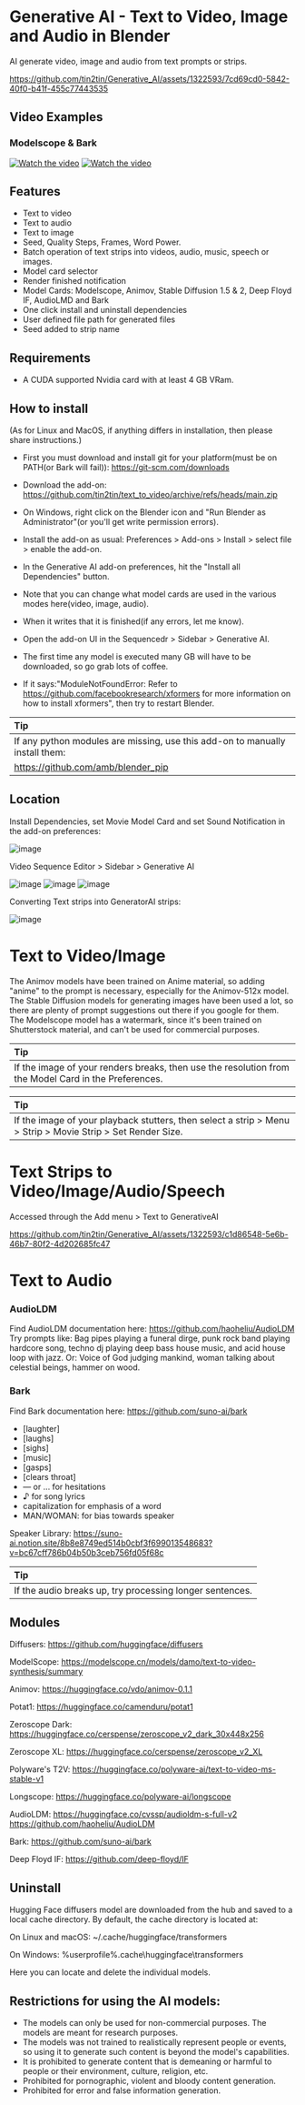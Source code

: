 # Generative AI - Text to Video, Image and Audio in Blender
AI generate video, image and audio from text prompts or strips. 

https://github.com/tin2tin/Generative_AI/assets/1322593/7cd69cd0-5842-40f0-b41f-455c77443535

## Video Examples
### Modelscope & Bark
[![Watch the video](https://img.youtube.com/vi/auHu02KJZQs/0.jpg)](https://youtu.be/auHu02KJZQs) [![Watch the video](https://img.youtube.com/vi/AAdQfQjENJU/0.jpg)](https://youtu.be/AAdQfQjENJU)

## Features
* Text to video
* Text to audio
* Text to image
* Seed, Quality Steps, Frames, Word Power. 
* Batch operation of text strips into videos, audio, music, speech or images.
* Model card selector
* Render finished notification
* Model Cards: Modelscope, Animov, Stable Diffusion 1.5 & 2, Deep Floyd IF, AudioLMD and Bark
* One click install and uninstall dependencies
* User defined file path for generated files
* Seed added to strip name

## Requirements
* A CUDA supported Nvidia card with at least 4 GB VRam.

## How to install
(As for Linux and MacOS, if anything differs in installation, then please share instructions.)

* First you must download and install git for your platform(must be on PATH(or Bark will fail)): https://git-scm.com/downloads

* Download the add-on: https://github.com/tin2tin/text_to_video/archive/refs/heads/main.zip

* On Windows, right click on the Blender icon and "Run Blender as Administrator"(or you'll get write permission errors).

* Install the add-on as usual: Preferences > Add-ons > Install > select file > enable the add-on. 

* In the Generative AI add-on preferences, hit the "Install all Dependencies" button.

* Note that you can change what model cards are used in the various modes here(video, image, audio).

* When it writes that it is finished(if any errors, let me know).

* Open the add-on UI in the Sequencedr > Sidebar > Generative AI.

* The first time any model is executed many GB will have to be downloaded, so go grab lots of coffee. 

* If it says:"ModuleNotFoundError: Refer to https://github.com/facebookresearch/xformers for more information on how to install xformers", then try to restart Blender.

Tip           |
:------------- |
If any python modules are missing, use this add-on to manually install them:      |
https://github.com/amb/blender_pip      |


## Location

Install Dependencies, set Movie Model Card and set Sound Notification in the add-on preferences:

![image](https://user-images.githubusercontent.com/1322593/233810577-961de9ec-ce3f-433b-a43c-dd4583fb518c.png)

Video Sequence Editor > Sidebar > Generative AI

![image](https://user-images.githubusercontent.com/1322593/233038942-ae01ed61-9977-4478-b90a-af8282d6556c.png)
![image](https://user-images.githubusercontent.com/1322593/233361486-e8fc96c3-1c3f-4077-af56-98bab66638c3.png)
![image](https://user-images.githubusercontent.com/1322593/233155019-05c514a3-d7cc-4f4f-ba9c-7d77f957fd98.png)

Converting Text strips into GeneratorAI strips:

![image](https://user-images.githubusercontent.com/1322593/232625894-6726d407-c802-4619-864a-0b8b7faeceff.png)

# Text to Video/Image

The Animov models have been trained on Anime material, so adding "anime" to the prompt is necessary, especially for the Animov-512x model. 
The Stable Diffusion models for generating images have been used a lot, so there are plenty of prompt suggestions out there if you google for them. 
The Modelscope model has a watermark, since it's been trained on Shutterstock material, and can't be used for commercial purposes. 

Tip           |
:------------- |
If the image of your renders breaks, then use the resolution from the Model Card in the Preferences.     |

Tip           |
:------------- |
If the image of your playback stutters, then select a strip > Menu > Strip > Movie Strip > Set Render Size.     |


# Text Strips to Video/Image/Audio/Speech

Accessed through the Add menu > Text to GenerativeAI

https://github.com/tin2tin/Generative_AI/assets/1322593/c1d86548-5e6b-46b7-80f2-4d202685fc47


# Text to Audio

### AudioLDM
Find AudioLDM documentation here: https://github.com/haoheliu/AudioLDM
Try prompts like: Bag pipes playing a funeral dirge, punk rock band playing hardcore song, techno dj playing deep bass house music, and acid house loop with jazz.
Or: Voice of God judging mankind, woman talking about celestial beings, hammer on wood.

### Bark
Find Bark documentation here: https://github.com/suno-ai/bark
* [laughter]
* [laughs]
* [sighs]
* [music]
* [gasps]
* [clears throat]
* — or ... for hesitations
* ♪ for song lyrics
* capitalization for emphasis of a word
* MAN/WOMAN: for bias towards speaker

Speaker Library: https://suno-ai.notion.site/8b8e8749ed514b0cbf3f699013548683?v=bc67cff786b04b50b3ceb756fd05f68c

Tip           |
:------------- |
If the audio breaks up, try processing longer sentences.      |

## Modules
Diffusers: https://github.com/huggingface/diffusers

ModelScope: https://modelscope.cn/models/damo/text-to-video-synthesis/summary

Animov: https://huggingface.co/vdo/animov-0.1.1

Potat1: https://huggingface.co/camenduru/potat1

Zeroscope Dark: https://huggingface.co/cerspense/zeroscope_v2_dark_30x448x256

Zeroscope XL: https://huggingface.co/cerspense/zeroscope_v2_XL

Polyware's T2V: https://huggingface.co/polyware-ai/text-to-video-ms-stable-v1

Longscope: https://huggingface.co/polyware-ai/longscope

AudioLDM: https://huggingface.co/cvssp/audioldm-s-full-v2 https://github.com/haoheliu/AudioLDM

Bark: https://github.com/suno-ai/bark

Deep Floyd IF: https://github.com/deep-floyd/IF



## Uninstall

Hugging Face diffusers model are downloaded from the hub and saved to a local cache directory. By default, the cache directory is located at:

On Linux and macOS: ~/.cache/huggingface/transformers

On Windows: %userprofile%\.cache\huggingface\transformers

Here you can locate and delete the individual models.


## Restrictions for using the AI models:

- The models can only be used for non-commercial purposes. The models are meant for research purposes.
- The models was not trained to realistically represent people or events, so using it to generate such content is beyond the model's capabilities.
- It is prohibited to generate content that is demeaning or harmful to people or their environment, culture, religion, etc.
- Prohibited for pornographic, violent and bloody content generation.
- Prohibited for error and false information generation.








